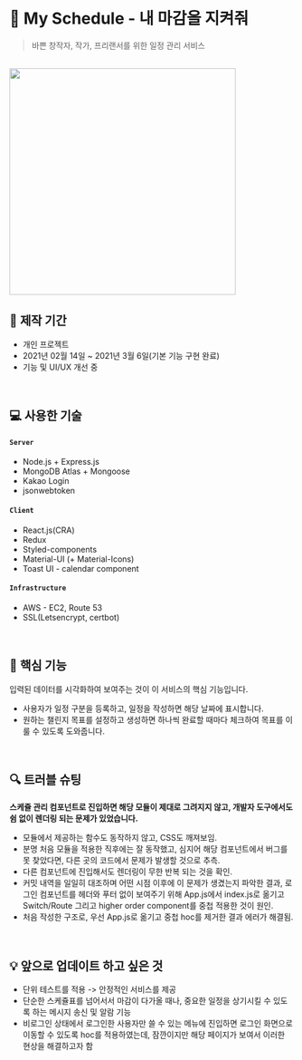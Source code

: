 # :ledger: My Schedule - 내 마감을 지켜줘
  > 바쁜 창작자, 작가, 프리랜서를 위한 일정 관리 서비스 <br>

<br>

<img src="https://user-images.githubusercontent.com/55972804/110795901-b230c280-82ba-11eb-907f-4491e7f069dc.png" width="400px" />
  
<br>

## :date: 제작 기간
  - 개인 프로젝트
  - 2021년 02월 14일 ~ 2021년 3월 6일(기본 기능 구현 완료)
  - 기능 및 UI/UX 개선 중

<br>

## :computer: 사용한 기술
#### `Server`
  - Node.js + Express.js
  - MongoDB Atlas + Mongoose
  - Kakao Login
  - jsonwebtoken
  
#### `Client`
  - React.js(CRA)
  - Redux
  - Styled-components
  - Material-UI (+ Material-Icons)
  - Toast UI - calendar component

#### `Infrastructure`
  - AWS - EC2, Route 53
  - SSL(Letsencrypt, certbot)

<br>

## :key: 핵심 기능
  입력된 데이터를 시각화하여 보여주는 것이 이 서비스의 핵심 기능입니다.<br>
  - 사용자가 일정 구분을 등록하고, 일정을 작성하면 해당 날짜에 표시합니다.<br>
  - 원하는 챌린지 목표를 설정하고 생성하면 하나씩 완료할 때마다 체크하여 목표를 이룰 수 있도록 도와줍니다.<br>


<br>

## :mag: 트러블 슈팅
  **스케쥴 관리 컴포넌트로 진입하면 해당 모듈이 제대로 그려지지 않고, 개발자 도구에서도 쉼 없이 렌더링 되는 문제가 있었습니다.**
  - 모듈에서 제공하는 함수도 동작하지 않고, CSS도 깨져보임.
  - 분명 처음 모듈을 적용한 직후에는 잘 동작했고, 심지어 해당 컴포넌트에서 버그를 못 찾았다면, 다른 곳의 코드에서 문제가 발생할 것으로 추측.
  - 다른 컴포넌트에 진입해서도 렌더링이 무한 반복 되는 것을 확인.
  - 커밋 내역을 일일히 대조하며 어떤 시점 이후에 이 문제가 생겼는지 파악한 결과, 로그인 컴포넌트를 헤더와 푸터 없이 보여주기 위해 App.js에서
    index.js로 옮기고 Switch/Route 그리고 higher order component를 중첩 적용한 것이 원인.
  - 처음 작성한 구조로, 우선 App.js로 옮기고 중첩 hoc를 제거한 결과 에러가 해결됨.

<br>

## :bulb: 앞으로 업데이트 하고 싶은 것
  - 단위 테스트를 적용 -> 안정적인 서비스를 제공
  - 단순한 스케쥴표를 넘어서서 마감이 다가올 때나, 중요한 일정을 상기시킬 수 있도록 하는 메시지 송신 및 알람 기능
  - 비로그인 상태에서 로그인한 사용자만 쓸 수 있는 메뉴에 진입하면 로그인 화면으로 이동할 수 있도록 hoc를 적용하였는데,
    잠깐이지만 해당 페이지가 보여서 이러한 현상을 해결하고자 함
